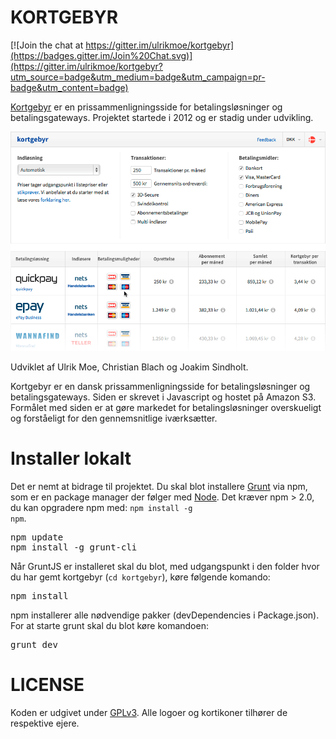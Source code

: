 KORTGEBYR
================

[![Join the chat at https://gitter.im/ulrikmoe/kortgebyr](https://badges.gitter.im/Join%20Chat.svg)](https://gitter.im/ulrikmoe/kortgebyr?utm_source=badge&utm_medium=badge&utm_campaign=pr-badge&utm_content=badge)

<a href="https://kortgebyr.dk">Kortgebyr</a> er en prissammenligningsside for betalingsløsninger og betalingsgateways. Projektet startede i 2012 og er stadig under udvikling.

![Alt text](/screenshot.png?raw=true "kortgebyr screenshot")

Udviklet af Ulrik Moe, Christian Blach og Joakim Sindholt.

Kortgebyr er en dansk prissammenligningsside for betalingsløsninger og betalingsgateways. Siden er skrevet i Javascript og hostet på Amazon S3. Formålet med siden er at gøre markedet for betalingsløsninger overskueligt og forståeligt for den gennemsnitlige iværksætter.


Installer lokalt
=================

Det er nemt at bidrage til projektet. Du skal blot installere <a href="http://gruntjs.com">Grunt</a> via npm, som er en package manager der følger med <a href="http://nodejs.org/download/">Node</a>. Det kræver npm > 2.0, du kan opgradere npm med: <code>npm install -g npm</code>.

<pre>
npm update
npm install -g grunt-cli
</pre>

Når GruntJS er installeret skal du blot, med udgangspunkt i den folder hvor du har gemt kortgebyr (<code>cd kortgebyr</code>), køre følgende komando:

<pre>
npm install
</pre>

npm installerer alle nødvendige pakker (devDependencies i Package.json).
For at starte grunt skal du blot køre komandoen:
<pre>
grunt dev
</pre>


LICENSE
============
Koden er udgivet under [GPLv3](GPLv3.md). Alle logoer og kortikoner tilhører de respektive ejere.
